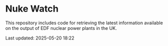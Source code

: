 # Nuke Watch

This repository includes code for retrieving the latest information available on the output of EDF nuclear power plants in the UK.

Last updated: 2025-05-20 18:22